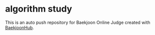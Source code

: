 # algorithm study
This is an auto push repository for Baekjoon Online Judge created with [BaekjoonHub](https://github.com/BaekjoonHub/BaekjoonHub).
